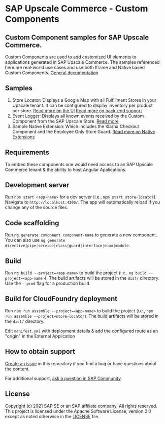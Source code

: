 # SAP Upscale Commerce - Custom Components

## Custom Component samples for SAP Upscale Commerce.

Custom Components are used to add customized UI elements to applications generated in SAP Upscale Commerce. The samples referenced here are real-world use cases and use both Iframe and Native based Custom Components. [General documentation](https://help.sap.com/viewer/a99d6fa0606f4f3cbf251e4e61f35feb/LATEST/en-US/f542f9dc2d744b28b471ca6f044d832c.html)

## Samples

1) Store Locator: Displays a Google Map with all Fulfillment Stores in your Upscale tenant. It can be configured to display inventory per product per store.
  [Read more on the UI](projects/store-locator/README.md)
  [Read more on back-end support](https://github.com/SAP-samples/upscale-commerce-external-application/tree/sample/store-locator-inventory-intermediary)
2) Event Logger: Displays all known events received by the Custom Component from the SAP Upscale Store. 
  [Read more](projects/event-logger/README.md)
3) Sample Native Extension: Which includes the Klarna Checkout Component and the Employee Only Store Guard. 
  [Read more on Native Extensions](projects/sample-native-extension/README.md)

## Requirements

To embed these components one would need access to an SAP Upscale Commerce tenant & the ability to host Angular Applications.

## Development server

Run `npm start <app-name>` for a dev server (i.e., `npm start store-locator`). Navigate to `http://localhost:4200/`. The app will automatically reload if you change any of the source files.

## Code scaffolding

Run `ng generate component component-name` to generate a new component. You can also use `ng generate directive|pipe|service|class|guard|interface|enum|module`.

## Build

Run `ng build --project=<app-name>` to build the project (i.e., `ng build --project=<app-name>`). The build artifacts will be stored in the `dist/` directory. Use the `--prod` flag for a production build.

## Build for CloudFoundry deployment

Run `npm run assemble --project=<app-name>` to build the project (i.e., `npm run assemble --project=store-locator`). The build artifacts will be stored in the `dist/` directory. 

Edit `manifest.yml` with deployment details & add the configured route as an "origin" in the External Application

## How to obtain support

[Create an issue](https://github.com/SAP-samples/<repository-name>/issues) in this repository if you find a bug or have questions about the content.
 
For additional support, [ask a question in SAP Community](https://answers.sap.com/questions/ask.html).

## License
Copyright (c) 2021 SAP SE or an SAP affiliate company. All rights reserved. This project is licensed under the Apache Software License, version 2.0 except as noted otherwise in the [LICENSE](LICENSES/Apache-2.0.txt) file.
